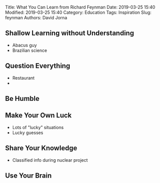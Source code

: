 Title: What You Can Learn from Richard Feynman 
Date: 2019-03-25 15:40 
Modified: 2019-03-25 15:40
Category: Education
Tags: Inspiration 
Slug: feynman 
Authors: David Jorna

## Shallow Learning without Understanding
* Abacus guy
* Brazilian science

## Question Everything
* Restaurant
* 

## Be Humble


## Make Your Own Luck
* Lots of "lucky" situations
* Lucky guesses

## Share Your Knowledge
* Classified info during nuclear project

## Use Your Brain